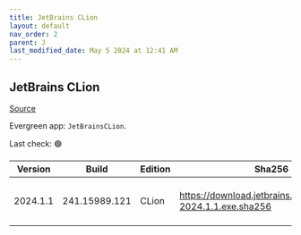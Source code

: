 ```yaml
---
title: JetBrains CLion
layout: default
nav_order: 2
parent: J
last_modified_date: May 5 2024 at 12:41 AM
---
```


## JetBrains CLion

[Source](https://www.jetbrains.com/clion)

Evergreen app: `JetBrainsCLion`. 

Last check: 🟢

| Version  | Build         | Edition | Sha256                                                       | Date      | Size       | Type | URI                                                                                                            |
| -------- | ------------- | ------- | ------------------------------------------------------------ | --------- | ---------- | ---- | -------------------------------------------------------------------------------------------------------------- |
| 2024.1.1 | 241.15989.121 | CLion   | https://download.jetbrains.com/cpp/CLion-2024.1.1.exe.sha256 | 25/4/2024 | 1082947152 | exe  | [https://download.jetbrains.com/cpp/CLion-2024.1.1.exe](https://download.jetbrains.com/cpp/CLion-2024.1.1.exe) |
